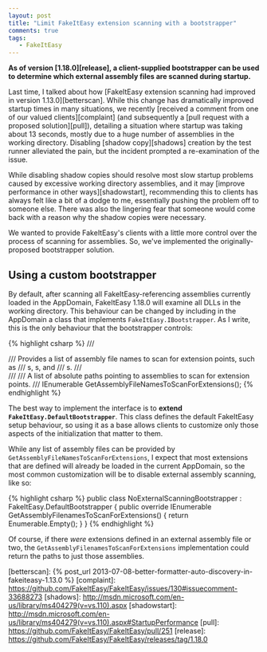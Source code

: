 ```yaml
---
layout: post
title: "Limit FakeItEasy extension scanning with a bootstrapper" 
comments: true
tags:
   - FakeItEasy
---
```


**As of version [1.18.0][release], a client-supplied bootstrapper can be used to
determine which external assembly files are scanned during startup.**

Last time, I talked about how [FakeItEasy extension scanning had
improved in version 1.13.0][betterscan]. While this change has dramatically
improved startup times in many situations, we recently [received a
comment from one of our valued clients][complaint] (and subsequently a [pull
request with a proposed solution][pull]), detailing a situation where startup was
taking about 13 seconds, mostly due to a huge number of assemblies in
the working directory. Disabling [shadow copy][shadows] creation by the test
runner alleviated the pain, but the incident prompted a re-examination
of the issue.

While disabling shadow copies should resolve most slow startup
problems caused by excessive working directory assemblies, and it may
[improve performance in other ways][shadowstart], recommending this to clients
has always felt like a bit of a dodge to me, essentially pushing the
problem off to someone else. There was also the lingering fear that
someone would come back with a reason why the shadow copies were
necessary.

We wanted to provide FakeItEasy's clients with a little more control
over the process of scanning for assemblies. So, we've implemented the
originally-proposed bootstrapper solution. 

## Using a custom bootstrapper

By default, after scanning all FakeItEasy-referencing assemblies
currently loaded in the AppDomain, FakeItEasy&nbsp;1.18.0 will examine all DLLs in
the working directory. This behaviour can be changed by including in
the AppDomain a class that implements `FakeItEasy.IBootstrapper`. As I
write, this is the only behaviour that the bootstrapper controls:

{% highlight csharp %}
/// <summary>
/// Provides a list of assembly file names to scan for extension points, such as
/// <see cref="IDummyDefinition"/>s, <see cref="IArgumentValueFormatter"/>s, and 
/// <see cref="IFakeConfigurator"/>s.
/// </summary>
/// <returns>
/// A list of absolute paths pointing to assemblies to scan for extension points.
/// </returns>
IEnumerable<string> GetAssemblyFileNamesToScanForExtensions();
{% endhighlight %}

The best way to implement the interface is to **extend
`FakeItEasy.DefaultBootstrapper`**. This class defines the default
FakeItEasy setup behaviour, so using it as a base allows
clients to customize only those aspects of the initialization that
matter to them.

While any list of assembly files can be provided by
`GetAssemblyFileNamesToScanForExtensions`, I expect that most
extensions that are defined will already be loaded in the current
AppDomain, so the most common customization will be to disable
external assembly scanning, like so:

{% highlight csharp %}
public class NoExternalScanningBootstrapper : FakeItEasy.DefaultBootstrapper
{
    public override IEnumerable<string> GetAssemblyFilenamesToScanForExtensions()
    {
        return Enumerable.Empty<string>();
    }
}
{% endhighlight %}

Of course, if there _were_ extensions defined in an external assembly
file or two, the `GetAssemblyFilenamesToScanForExtensions`
implementation could return the paths to just those assemblies.

[betterscan]: {% post_url 2013-07-08-better-formatter-auto-discovery-in-fakeiteasy-1.13.0 %}
[complaint]: https://github.com/FakeItEasy/FakeItEasy/issues/130#issuecomment-33688273
[shadows]: http://msdn.microsoft.com/en-us/library/ms404279(v=vs.110).aspx
[shadowstart]: http://msdn.microsoft.com/en-us/library/ms404279(v=vs.110).aspx#StartupPerformance
[pull]: https://github.com/FakeItEasy/FakeItEasy/pull/251
[release]: https://github.com/FakeItEasy/FakeItEasy/releases/tag/1.18.0
